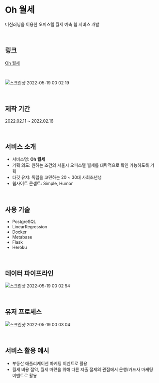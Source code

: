 # Oh 월세
머신러닝을 이용한 오피스텔 월세 예측 웹 서비스 개발 

<br>

## 링크 
[Oh 월세](https://rentpredict.herokuapp.com/)

<br>

![스크린샷 2022-05-19 00 02 19](https://user-images.githubusercontent.com/93971420/169073955-c68e3094-cd8c-4e3e-adc5-91e749f933af.png)

<br>

## 제작 기간
2022.02.11 ~ 2022.02.16

<br>

## 서비스 소개 

- 서비스명: **Oh 월세**
- 기획 의도: 원하는 조건의 서울시 오피스텔 월세를 대략적으로 확인 가능하도록 기획 
- 타깃 유저: 독립을 고민하는 20 ~ 30대 사회초년생
- 웹사이트 콘셉트: Simple, Humor

<br>

## 사용 기술

- PostgreSQL
- LinearRegression
- Docker
- Metabase
- Flask
- Heroku 

<br>

## 데이터 파이프라인 

![스크린샷 2022-05-19 00 02 54](https://user-images.githubusercontent.com/93971420/169074209-87afbe0e-6004-4a7e-9216-b1c02c4f189f.png)

<br>

## 유저 프로세스 

![스크린샷 2022-05-19 00 03 04](https://user-images.githubusercontent.com/93971420/169074324-6440f68b-11fc-492f-b016-b444f684cbbf.png)

<br>

## 서비스 활용 예시
- 부동산 애플리케이션 마케팅 이벤트로 활용
- 월세 비용 절약, 월세 마련을 위해 다른 지출 절제의 관점에서 은행/카드사 마케팅 이벤트로 활용 

